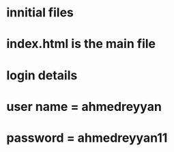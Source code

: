 # innitial files

# index.html is the main file 

# login details
# user name = ahmedreyyan
# password = ahmedreyyan11 